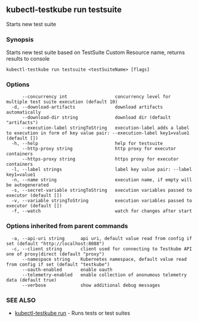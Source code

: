 ## kubectl-testkube run testsuite

Starts new test suite

### Synopsis

Starts new test suite based on TestSuite Custom Resource name, returns results to console

```
kubectl-testkube run testsuite <testSuiteName> [flags]
```

### Options

```
      --concurrency int                  concurrency level for multiple test suite execution (default 10)
  -d, --download-artifacts               download artifacts automatically
      --download-dir string              download dir (default "artifacts")
      --execution-label stringToString   execution-label adds a label to execution in form of key value pair: --execution-label key1=value1 (default [])
  -h, --help                             help for testsuite
      --http-proxy string                http proxy for executor containers
      --https-proxy string               https proxy for executor containers
  -l, --label strings                    label key value pair: --label key1=value1
  -n, --name string                      execution name, if empty will be autogenerated
  -s, --secret-variable stringToString   execution variables passed to executor (default [])
  -v, --variable stringToString          execution variables passed to executor (default [])
  -f, --watch                            watch for changes after start
```

### Options inherited from parent commands

```
  -a, --api-uri string      api uri, default value read from config if set (default "http://localhost:8088")
  -c, --client string       client used for connecting to Testkube API one of proxy|direct (default "proxy")
      --namespace string    Kubernetes namespace, default value read from config if set (default "testkube")
      --oauth-enabled       enable oauth
      --telemetry-enabled   enable collection of anonumous telemetry data (default true)
      --verbose             show additional debug messages
```

### SEE ALSO

* [kubectl-testkube run](kubectl-testkube_run.md)	 - Runs tests or test suites

